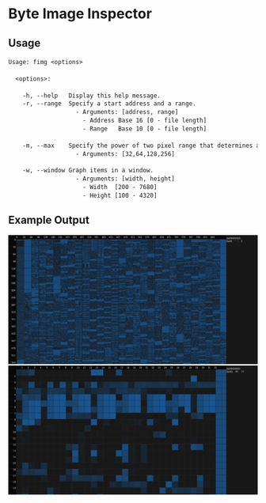 # Byte Image Inspector

## Usage

```txt
Usage: fimg <options>

  <options>:

    -h, --help   Display this help message.
    -r, --range  Specify a start address and a range.
                   - Arguments: [address, range]
                     - Address Base 16 [0 - file length]
                     - Range   Base 10 [0 - file length]

    -m, --max    Specify the power of two pixel range that determines a new row.
                   - Arguments: [32,64,128,256]

    -w, --window Graph items in a window.
                   - Arguments: [width, height]
                     - Width  [200 - 7680]
                     - Height [100 - 4320]
```

## Example Output

![ScreenShot](SS1.png)
![ScreenShot](SS2.png)
